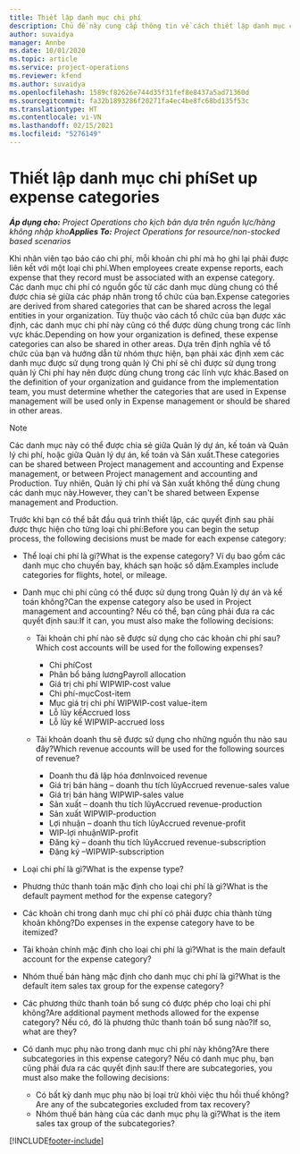 ```yaml
---
title: Thiết lập danh mục chi phí
description: Chủ đề này cung cấp thông tin về cách thiết lập danh mục chi phí và danh mục chia sẻ cho báo cáo chi phí.
author: suvaidya
manager: Annbe
ms.date: 10/01/2020
ms.topic: article
ms.service: project-operations
ms.reviewer: kfend
ms.author: suvaidya
ms.openlocfilehash: 1589cf82626e744d35f31fef8e8437a5ad71360d
ms.sourcegitcommit: fa32b1893286f20271fa4ec4be8fc68bd135f53c
ms.translationtype: HT
ms.contentlocale: vi-VN
ms.lasthandoff: 02/15/2021
ms.locfileid: "5276149"
---
```

# <a name="set-up-expense-categories"></a><span data-ttu-id="7f48a-103">Thiết lập danh mục chi phí</span><span class="sxs-lookup"><span data-stu-id="7f48a-103">Set up expense categories</span></span>

<span data-ttu-id="7f48a-104">_**Áp dụng cho:** Project Operations cho kịch bản dựa trên nguồn lực/hàng không nhập kho_</span><span class="sxs-lookup"><span data-stu-id="7f48a-104">_**Applies To:** Project Operations for resource/non-stocked based scenarios_</span></span>

<span data-ttu-id="7f48a-105">Khi nhân viên tạo báo cáo chi phí, mỗi khoản chi phí mà họ ghi lại phải được liên kết với một loại chi phí.</span><span class="sxs-lookup"><span data-stu-id="7f48a-105">When employees create expense reports, each expense that they record must be associated with an expense category.</span></span> <span data-ttu-id="7f48a-106">Các danh mục chi phí có nguồn gốc từ các danh mục dùng chung có thể được chia sẻ giữa các pháp nhân trong tổ chức của bạn.</span><span class="sxs-lookup"><span data-stu-id="7f48a-106">Expense categories are derived from shared categories that can be shared across the legal entities in your organization.</span></span> <span data-ttu-id="7f48a-107">Tùy thuộc vào cách tổ chức của bạn được xác định, các danh mục chi phí này cũng có thể được dùng chung trong các lĩnh vực khác.</span><span class="sxs-lookup"><span data-stu-id="7f48a-107">Depending on how your organization is defined, these expense categories can also be shared in other areas.</span></span> <span data-ttu-id="7f48a-108">Dựa trên định nghĩa về tổ chức của bạn và hướng dẫn từ nhóm thực hiện, bạn phải xác định xem các danh mục được sử dụng trong quản lý Chi phí sẽ chỉ được sử dụng trong quản lý Chi phí hay nên được dùng chung trong các lĩnh vực khác.</span><span class="sxs-lookup"><span data-stu-id="7f48a-108">Based on the definition of your organization and guidance from the implementation team, you must determine whether the categories that are used in Expense management will be used only in Expense management or should be shared in other areas.</span></span>

> [!NOTE]
> <span data-ttu-id="7f48a-109">Các danh mục này có thể được chia sẻ giữa Quản lý dự án, kế toán và Quản lý chi phí, hoặc giữa Quản lý dự án, kế toán và Sản xuất.</span><span class="sxs-lookup"><span data-stu-id="7f48a-109">These categories can be shared between Project management and accounting and Expense management, or between Project management and accounting and Production.</span></span> <span data-ttu-id="7f48a-110">Tuy nhiên, Quản lý chi phí và Sản xuất không thể dùng chung các danh mục này.</span><span class="sxs-lookup"><span data-stu-id="7f48a-110">However, they can't be shared between Expense management and Production.</span></span>

<span data-ttu-id="7f48a-111">Trước khi bạn có thể bắt đầu quá trình thiết lập, các quyết định sau phải được thực hiện cho từng loại chi phí:</span><span class="sxs-lookup"><span data-stu-id="7f48a-111">Before you can begin the setup process, the following decisions must be made for each expense category:</span></span>

- <span data-ttu-id="7f48a-112">Thể loại chi phí là gì?</span><span class="sxs-lookup"><span data-stu-id="7f48a-112">What is the expense category?</span></span> <span data-ttu-id="7f48a-113">Ví dụ bao gồm các danh mục cho chuyến bay, khách sạn hoặc số dặm.</span><span class="sxs-lookup"><span data-stu-id="7f48a-113">Examples include categories for flights, hotel, or mileage.</span></span>
- <span data-ttu-id="7f48a-114">Danh mục chi phí cũng có thể được sử dụng trong Quản lý dự án và kế toán không?</span><span class="sxs-lookup"><span data-stu-id="7f48a-114">Can the expense category also be used in Project management and accounting?</span></span> <span data-ttu-id="7f48a-115">Nếu có thể, bạn cũng phải đưa ra các quyết định sau:</span><span class="sxs-lookup"><span data-stu-id="7f48a-115">If it can, you must also make the following decisions:</span></span>

    - <span data-ttu-id="7f48a-116">Tài khoản chi phí nào sẽ được sử dụng cho các khoản chi phí sau?</span><span class="sxs-lookup"><span data-stu-id="7f48a-116">Which cost accounts will be used for the following expenses?</span></span>

        - <span data-ttu-id="7f48a-117">Chi phí</span><span class="sxs-lookup"><span data-stu-id="7f48a-117">Cost</span></span>
        - <span data-ttu-id="7f48a-118">Phân bổ bảng lương</span><span class="sxs-lookup"><span data-stu-id="7f48a-118">Payroll allocation</span></span>
        - <span data-ttu-id="7f48a-119">Giá trị chi phí WIP</span><span class="sxs-lookup"><span data-stu-id="7f48a-119">WIP-cost value</span></span>
        - <span data-ttu-id="7f48a-120">Chi phí-mục</span><span class="sxs-lookup"><span data-stu-id="7f48a-120">Cost-item</span></span>
        - <span data-ttu-id="7f48a-121">Mục giá trị chi phí WIP</span><span class="sxs-lookup"><span data-stu-id="7f48a-121">WIP-cost value-item</span></span>
        - <span data-ttu-id="7f48a-122">Lỗ lũy kế</span><span class="sxs-lookup"><span data-stu-id="7f48a-122">Accrued loss</span></span>
        - <span data-ttu-id="7f48a-123">Lỗ lũy kế WIP</span><span class="sxs-lookup"><span data-stu-id="7f48a-123">WIP-accrued loss</span></span>

    - <span data-ttu-id="7f48a-124">Tài khoản doanh thu sẽ được sử dụng cho những nguồn thu nào sau đây?</span><span class="sxs-lookup"><span data-stu-id="7f48a-124">Which revenue accounts will be used for the following sources of revenue?</span></span>

        - <span data-ttu-id="7f48a-125">Doanh thu đã lập hóa đơn</span><span class="sxs-lookup"><span data-stu-id="7f48a-125">Invoiced revenue</span></span>
        - <span data-ttu-id="7f48a-126">Giá trị bán hàng – doanh thu tích lũy</span><span class="sxs-lookup"><span data-stu-id="7f48a-126">Accrued revenue-sales value</span></span>
        - <span data-ttu-id="7f48a-127">Giá trị bán hàng WIP</span><span class="sxs-lookup"><span data-stu-id="7f48a-127">WIP-sales value</span></span>
        - <span data-ttu-id="7f48a-128">Sản xuất – doanh thu tích lũy</span><span class="sxs-lookup"><span data-stu-id="7f48a-128">Accrued revenue-production</span></span>
        - <span data-ttu-id="7f48a-129">Sản xuất WIP</span><span class="sxs-lookup"><span data-stu-id="7f48a-129">WIP-production</span></span>
        - <span data-ttu-id="7f48a-130">Lợi nhuận – doanh thu tích lũy</span><span class="sxs-lookup"><span data-stu-id="7f48a-130">Accrued revenue-profit</span></span>
        - <span data-ttu-id="7f48a-131">WIP-lợi nhuận</span><span class="sxs-lookup"><span data-stu-id="7f48a-131">WIP-profit</span></span>
        - <span data-ttu-id="7f48a-132">Đăng ký – doanh thu tích lũy</span><span class="sxs-lookup"><span data-stu-id="7f48a-132">Accrued revenue-subscription</span></span>
        - <span data-ttu-id="7f48a-133">Đăng ký –WIP</span><span class="sxs-lookup"><span data-stu-id="7f48a-133">WIP-subscription</span></span>

- <span data-ttu-id="7f48a-134">Loại chi phí là gì?</span><span class="sxs-lookup"><span data-stu-id="7f48a-134">What is the expense type?</span></span>
- <span data-ttu-id="7f48a-135">Phương thức thanh toán mặc định cho loại chi phí là gì?</span><span class="sxs-lookup"><span data-stu-id="7f48a-135">What is the default payment method for the expense category?</span></span>
- <span data-ttu-id="7f48a-136">Các khoản chi trong danh mục chi phí có phải được chia thành từng khoản không?</span><span class="sxs-lookup"><span data-stu-id="7f48a-136">Do expenses in the expense category have to be itemized?</span></span>
- <span data-ttu-id="7f48a-137">Tài khoản chính mặc định cho loại chi phí là gì?</span><span class="sxs-lookup"><span data-stu-id="7f48a-137">What is the main default account for the expense category?</span></span>
- <span data-ttu-id="7f48a-138">Nhóm thuế bán hàng mặc định cho danh mục chi phí là gì?</span><span class="sxs-lookup"><span data-stu-id="7f48a-138">What is the default item sales tax group for the expense category?</span></span>
- <span data-ttu-id="7f48a-139">Các phương thức thanh toán bổ sung có được phép cho loại chi phí không?</span><span class="sxs-lookup"><span data-stu-id="7f48a-139">Are additional payment methods allowed for the expense category?</span></span> <span data-ttu-id="7f48a-140">Nếu có, đó là phương thức thanh toán bổ sung nào?</span><span class="sxs-lookup"><span data-stu-id="7f48a-140">If so, what are they?</span></span>
- <span data-ttu-id="7f48a-141">Có danh mục phụ nào trong danh mục chi phí này không?</span><span class="sxs-lookup"><span data-stu-id="7f48a-141">Are there subcategories in this expense category?</span></span> <span data-ttu-id="7f48a-142">Nếu có danh mục phụ, bạn cũng phải đưa ra các quyết định sau:</span><span class="sxs-lookup"><span data-stu-id="7f48a-142">If there are subcategories, you must also make the following decisions:</span></span>

    - <span data-ttu-id="7f48a-143">Có bất kỳ danh mục phụ nào bị loại trừ khỏi việc thu hồi thuế không?</span><span class="sxs-lookup"><span data-stu-id="7f48a-143">Are any of the subcategories excluded from tax recovery?</span></span>
    - <span data-ttu-id="7f48a-144">Nhóm thuế bán hàng của các danh mục phụ là gì?</span><span class="sxs-lookup"><span data-stu-id="7f48a-144">What is the item sales tax group of the subcategories?</span></span>


[!INCLUDE[footer-include](../includes/footer-banner.md)]